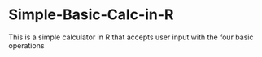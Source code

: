 # Simple-Basic-Calc-in-R
This is a simple calculator in R that accepts user input with the four basic operations
